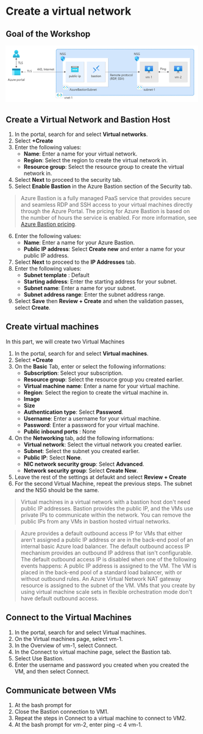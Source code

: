 # Create a virtual network

## Goal of the Workshop

![Alt text](image.png)

## Create a Virtual Network and Bastion Host
1. In the portal, search for and select **Virtual networks**.
2. Select **+Create**
3. Enter the following values:
    - **Name**: Enter a name for your virtual network.
    - **Region**: Select the region to create the virtual network in.
    - **Resource group**: Select the resource group to create the virtual network in.
4. Select **Next** to proceed to the security tab.
5. Select **Enable Bastion** in the Azure Bastion section of the Security tab.
> Azure Bastion is a fully managed PaaS service that provides secure and seamless RDP and SSH access to your virtual machines directly through the Azure Portal.
The pricing for Azure Bastion is based on the number of hours the service is enabled. For more information, see [Azure Bastion pricing](https://azure.microsoft.com/pricing/details/azure-bastion/).
6. Enter the following values:
    - **Name**: Enter a name for your Azure Bastion.
    - **Public IP address**: Select **Create new** and enter a name for your public IP address.
7. Select **Next** to proceed to the **IP Addresses** tab.
8. Enter the following values:
    - **Subnet template** : Default
    - **Starting address**: Enter the starting address for your subnet.
    - **Subnet name**: Enter a name for your subnet.
    - **Subnet address range**: Enter the subnet address range.
9. Select **Save** then **Review + Create** and when the validation passes, select **Create**.


## Create virtual machines
In this part, we will create two Virtual Machines
1. In the portal, search for and select **Virtual machines**.
2. Select **+Create**
3. On the **Basic** Tab, enter or select the following informations:
    - **Subscription**: Select your subscription.
    - **Resource group**: Select the resource group you created earlier.
    - **Virtual machine name**: Enter a name for your virtual machine.
    - **Region**: Select the region to create the virtual machine in.
    - **Image**
    - **Size**
    - **Authentication type**: Select **Password**.
    - **Username**: Enter a username for your virtual machine.
    - **Password**: Enter a password for your virtual machine.
    - **Public inbound ports** : None
4. On the **Networking** tab, add the following informations:
    - **Virtual network**: Select the virtual network you created earlier.
    - **Subnet**: Select the subnet you created earlier.
    - **Public IP**: Select **None**.
    - **NIC network security group**: Select **Advanced**.
    - **Network security group**: Select **Create New**.
5. Leave the rest of the settings at defaukt and select **Review + Create**
6. For the second Virtual Machine, repeat the previous steps. The subnet and the NSG should be the same.
> Virtual machines in a virtual network with a bastion host don't need public IP addresses. Bastion provides the public IP, and the VMs use private IPs to communicate within the network. You can remove the public IPs from any VMs in bastion hosted virtual networks.

> Azure provides a default outbound access IP for VMs that either aren't assigned a public IP address or are in the back-end pool of an internal basic Azure load balancer. The default outbound access IP mechanism provides an outbound IP address that isn't configurable.
The default outbound access IP is disabled when one of the following events happens:
A public IP address is assigned to the VM.
The VM is placed in the back-end pool of a standard load balancer, with or without outbound rules.
An Azure Virtual Network NAT gateway resource is assigned to the subnet of the VM.
VMs that you create by using virtual machine scale sets in flexible orchestration mode don't have default outbound access.

## Connect to the Virtual Machines
1. In the portal, search for and select Virtual machines.
2. On the Virtual machines page, select vm-1.
3. In the Overview of vm-1, select Connect.
4. In the Connect to virtual machine page, select the Bastion tab.
5. Select Use Bastion.
6. Enter the username and password you created when you created the VM, and then select Connect.

## Communicate between VMs
1. At the bash prompt for
2. Close the Bastion connection to VM1.
3. Repeat the steps in Connect to a virtual machine to connect to VM2.
4. At the bash prompt for vm-2, enter ping -c 4 vm-1.